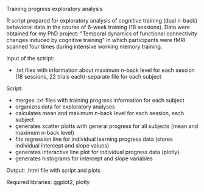 Training progress exploratory analysis

R script prepared for exploratory analysis of cognitive training (dual n-back) behavioral data in the course of 6-week training (18 sessions). Data were obtained for my PhD project: "Temporal dynamics of functional connectivity changes induced by cognitive training" in which participants were fMRI scanned four times during intensive working memory training.


Input of the sctript:
- .txt files with information about maximum n-back level for each session (18 sessions, 22 trials each)-separate file for each subject

Script: 
- merges .txt files with training progress information for each subject
- organizes data for exploratory analyses
- calculates mean and maximum n-back level for each session, each subject 
- generates scatter plotts with general progress for all subjects (mean and maximum n-back level)
- fits regression line for individual learning progress data (stores individual intercept and slope values)
- generates interactive line plot for individual progress data (plotly)
- generates histograms for intercept and slope variables

Output: .html file with script and plots

Required libraries: ggplot2, plotly
